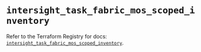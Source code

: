 # `intersight_task_fabric_mos_scoped_inventory`

Refer to the Terraform Registry for docs: [`intersight_task_fabric_mos_scoped_inventory`](https://registry.terraform.io/providers/ciscodevnet/intersight/1.0.71/docs/resources/task_fabric_mos_scoped_inventory).
